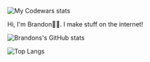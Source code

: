 ![My Codewars stats](https://www.codewars.com/users/brandonpilane/badges/small)

Hi, I'm Brandon👋🏾. I make stuff on the internet!


![Brandons's GitHub stats](https://github-readme-stats.vercel.app/api?username=brandonpilane&show_icons=true&hide_border=true&title_color=fca311&icon_color=fca311&border_radius=10&bg_color=000000&text_color=d0f4de)

![Top Langs](https://github-readme-stats.vercel.app/api/top-langs/?username=brandonpilane&hide=html,css&show_icons=true&hide_border=true&title_color=fca311&icon_color=fca311&border_radius=10&bg_color=000000&text_color=d0f4de)
